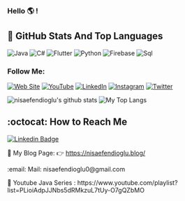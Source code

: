 ### Hello :earth_americas: !

## 📌 GitHub Stats And Top Languages

![Java](https://img.shields.io/badge/-Java-090909?style=for-the-badge&logo=java&logoColor=E9D54D)
![C#](https://img.shields.io/badge/-Csharp-090909?style=for-the-badge&logo=C#&logoColor=E5D3FF)
![Flutter](https://img.shields.io/badge/-Flutter-090909?style=for-the-badge&logo=flutter&logoColor=47C5FB)
![Python](https://img.shields.io/badge/-Python-090909?style=for-the-badge&logo=python&logoColor=47C5FB)
![Firebase](https://img.shields.io/badge/-Firebase-090909?style=for-the-badge&logo=firebase&logoColor=F8C52C)
![Sql](https://img.shields.io/badge/-Sql-090909?style=for-the-badge&logo=mysql&logoColor=00648B)

### Follow Me:
[![Web Site](https://img.shields.io/badge/-WebSite-090909?style=for-the-badge&logo=web&logoColor=1195F5)](https://nisaefendioglu.blog)
[![YouTube](https://img.shields.io/badge/-YouTube-090909?style=for-the-badge&logo=YouTube&logoColor=FF0000)](https://www.youtube.com/NisaEfendioğlu)
[![LinkedIn](https://img.shields.io/badge/-LinkedIn-090909?style=for-the-badge&logo=linkedin&logoColor=007BB6)](https://www.linkedin.com/in/nisaefendioglu)
[![Instagram](https://img.shields.io/badge/-Instagram-090909?style=for-the-badge&logo=instagram&logoColor=B4068E)](https://www.instagram.com/nisaefendioglu)
[![Twitter](https://img.shields.io/badge/-Twitter-090909?style=for-the-badge&logo=Twitter&logoColor=1C9DEB)](https://twitter.com/nisaefendioglu)


<img  src="https://github-readme-stats.vercel.app/api?username=nisaefendioglu&show_icons=true&count_private=true&hide=contribs,issues" alt="nisaefendioglu's github stats" />       <img  src="https://github-readme-stats.vercel.app/api/top-langs/?username=nisaefendioglu&layout=compact&hide" alt="My Top Langs"/> </p>
  
## :octocat: How to Reach Me
[![Linkedin Badge](https://img.shields.io/badge/nisaefendioglu-follow%20on%20linkedin-blue?style=for-the-badge&logo=linkedin)](https://www.linkedin.com/in/nisaefendioglu/)


📌 My Blog Page: :point_right: https://nisaefendioglu.blog/ 
<p> :email: Mail: nisaefendioglu0@gmail.com </p>
<p> 📌 Youtube Java Series : https://www.youtube.com/playlist?list=PLioiAdpJJNbs5dRMkzuL7tUy-O7gQZbMO </p>
 

